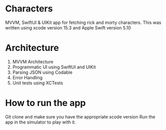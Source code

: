 # Characters
MVVM, SwiftUI & UIKit app for fetching rick and morty characters. This was written using xcode version 15.3 and Apple Swift version 5.10

# Architecture
1. MVVM Architecture
2. Programmatic UI using SwiftUI and UIKit
3. Parsing JSON using Codable
4. Error Handling
5. Unit tests using XCTests


# How to run the app
Git clone and make sure you have the appropriate scode version
Run the app in the simulator to play with it.
